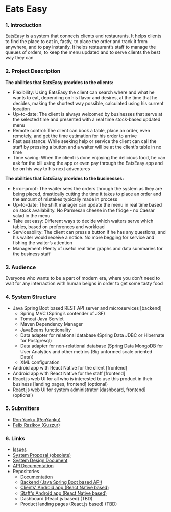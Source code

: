 # Eats Easy

### 1. Introduction
EatsEasy is a system that connects clients and restaurants. It helps clients to find the place to eat in, fastly, to place the order and track it from anywhere, and to pay instantly. It helps restaurant’s staff to manage the queues of orders, to keep the menu updated and to serve clients the best way they can
### 2. Project Description
**The abilities that EatsEasy provides to the clients:**
- Flexibility: Using EatsEasy the client can search where and what he wants to eat, depending on
his flavor and desires, at the time that he decides, making the shortest way possible, calculated
using his current location
- Up-to-date: The client is always welcomed by businesses that serve at the selected time and
presented with a real time stock-based updated menu
- Remote control: The client can book a table, place an order, even remotely, and get the time
estimation for his order to arrive
- Fast assistance: While seeking help or service the client can call the staff by pressing a button
and a waiter will be at the client's table in no time
- Time saving: When the client is done enjoying the delicious food, he can ask for the bill using
the app or even pay through the EatsEasy app and be on his way to his next adventures

**The abilities that EatsEasy provides to the businesses:**
- Error-proof: The waiter sees the orders through the system as they are being placed, drastically
cutting the time it takes to place an order and the amount of mistakes typically made in process
- Up-to-date: The shift manager can update the menu in real time based on stock availability. No
Parmesan cheese in the fridge - no Caesar salad in the menu
- Take eat easy: Different ways to decide which waiters serve which tables, based on
preferences and workload
- Serviceability: The client can press a button if he has any questions, and his waiter would
receive a notice. No more begging for service and fishing the waiter’s attention
- Management: Plenty of useful real time graphs and data summaries for the business staff
### 3. Audience
Everyone who wants to be a part of modern era, where you don't need to wait for any interraction with human beigns in order to get some tasty food
### 4. System Structure
- Java Spring Boot based REST API server and microservices [backend]
  - Spring MVC (Spring’s contender of JSF)
  - Tomcat Java Servlet
  - Maven Dependency Manager
  - JavaBeans functionality
  - Data adapter for relational database (Spring Data JDBC or Hibernate for Postgresql)
  - Data adapter for non-relational database (Spring Data MongoDB for User Analytics and
  other metrics (Big unformed scale oriented Data))
  - XML configuration
- Android app with React Native for the client [frontend]
- Android app with React Native for the staff [frontend]
- React.js web UI for all who is interested to use this product in their business [landing pages, frontend] (optional)
- React.js web UI for system administrator [dashboard, frontend] (optional)
### 5. Submitters
* [Ron Yanku (RonYanku)](https://github.com/RonYanku)
* [Felix Razikov (Guzzur)](https://github.com/Guzzur)

### 6. Links
  * [Issues](/issues)
  * [System Proposal (obsolete)](/documentation/eats-easy-proposal.pdf)
  * [System Design Document](/documentation/system-design-document.md)
  * [API Documentation](https://documenter.getpostman.com/view/6521609/S1EQTyQ4)
  * Repositories
    * [Documentation](/)
    * [Backend (Java Spring Boot based API)](https://github.com/eats-easy/eats-easy-spring)
    * [Clients' Android app (React Native based)](https://github.com/eats-easy/eats-easy-eaters-app)
    * [Staff's Android app (React Native based)](https://github.com/eats-easy/eats-easy-staff-app)
    * Dashboard (React.js based) (TBD)
    * Product landing pages (React.js based) (TBD)
